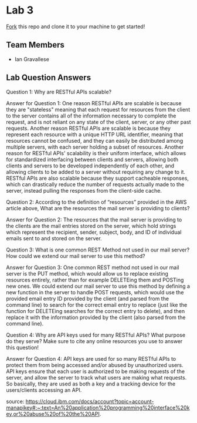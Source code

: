 # Lab 3
[Fork](https://docs.github.com/en/get-started/quickstart/fork-a-repo) this repo and clone it to your machine to get started!

## Team Members
- Ian Gravallese

## Lab Question Answers

Question 1: Why are RESTful APIs scalable?

Answer for Question 1: 
One reason RESTful APIs are scalable is because they are "stateless" meaning that each request for resources from the client to the server contains all of the information necessary to complete the request, and is not reliant on any state of the client, server, or any other past requests. Another reason RESTful APIs are scalable is because they represent each resource with a unique HTTP URL identifier, meaning that resources cannot be confused, and they can easily be distributed among multiple servers, with each server holding a subset of resources. Another reason for RESTful APIs' scalability is their uniform interface, which allows for standardized interfacing between clients and servers, allowing both clients and servers to be developed independently of each other, and allowing clients to be added to a server without requiring any change to it. RESTful APIs are also scalable because they support cacheable responses, which can drastically reduce the number of requests actually made to the server, instead pulling the responses from the client-side cache.


Question 2: According to the definition of “resources” provided in the AWS article above, What are the resources the mail server is providing to clients?

Answer for Question 2:
The resources that the mail server is providing to the clients are the mail entries stored on the server, which hold strings which represent the recipient, sender, subject, body, and ID of individual emails sent to and stored on the server.


Question 3: What is one common REST Method not used in our mail server? How could
we extend our mail server to use this method?

Answer for Question 3:
One common REST method not used in our mail server is the PUT method, which would allow us to replace existing resources entirely, rather than for example DELETEing them and POSTing new ones. We could extend our mail server to use this method by defining a new function in the server to handle POST requests, which would use the provided email entry ID provided by the client (and parsed from the command line) to search for the correct email entry to replace (just like the function for DELETEing searches for the correct entry to delete), and then replace it with the information provided by the client (also parsed from the command line).


Question 4: Why are API keys used for many RESTful APIs? What purpose do they
serve? Make sure to cite any online resources you use to answer this question!

Answer for Question 4:
API keys are used for so many RESTful APIs to protect them from being accessed and/or abused by unauthorized users. API keys ensure that each user is authorized to be making requests of the server, and allow the server to track what users are making what requests. So basically, they are used as both a key and a tracking device for the users/clients accessing an API.

source:
https://cloud.ibm.com/docs/account?topic=account-manapikey#:~:text=An%20application%20programming%20interface%20key,or%20abuse%20of%20the%20API.
